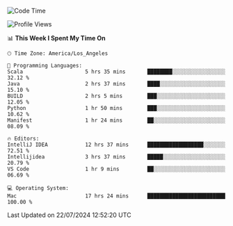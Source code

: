 <!--START_SECTION:waka-->
![Code Time](http://img.shields.io/badge/Code%20Time-1%2C129%20hrs%2034%20mins-blue)

![Profile Views](http://img.shields.io/badge/Profile%20Views-0-blue)

📊 **This Week I Spent My Time On** 

```text
🕑︎ Time Zone: America/Los_Angeles

💬 Programming Languages: 
Scala                    5 hrs 35 mins       ████████░░░░░░░░░░░░░░░░░   32.12 % 
Java                     2 hrs 37 mins       ████░░░░░░░░░░░░░░░░░░░░░   15.10 % 
BUILD                    2 hrs 5 mins        ███░░░░░░░░░░░░░░░░░░░░░░   12.05 % 
Python                   1 hr 50 mins        ███░░░░░░░░░░░░░░░░░░░░░░   10.62 % 
Manifest                 1 hr 24 mins        ██░░░░░░░░░░░░░░░░░░░░░░░   08.09 % 

🔥 Editors: 
IntelliJ IDEA            12 hrs 37 mins      ██████████████████░░░░░░░   72.51 % 
Intellijidea             3 hrs 37 mins       █████░░░░░░░░░░░░░░░░░░░░   20.79 % 
VS Code                  1 hr 9 mins         ██░░░░░░░░░░░░░░░░░░░░░░░   06.69 % 

💻 Operating System: 
Mac                      17 hrs 24 mins      █████████████████████████   100.00 % 
```


 Last Updated on 22/07/2024 12:52:20 UTC
<!--END_SECTION:waka-->
